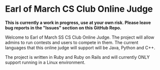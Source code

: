 # Earl of March CS Club Online Judge

**This is currently a work in progress, use at your own risk. Please leave bug reports in the "Issues" section on this GitHub Repo.**

Welcome to Earl of March SS CS Club Online Judge. The project will allow admins to run contests and users to compete in them. The current languages that this online judge will support will be Java, Python and C++.

The project is written in Ruby and Ruby on Rails and will currently ONLY support running in a Linux environment.
